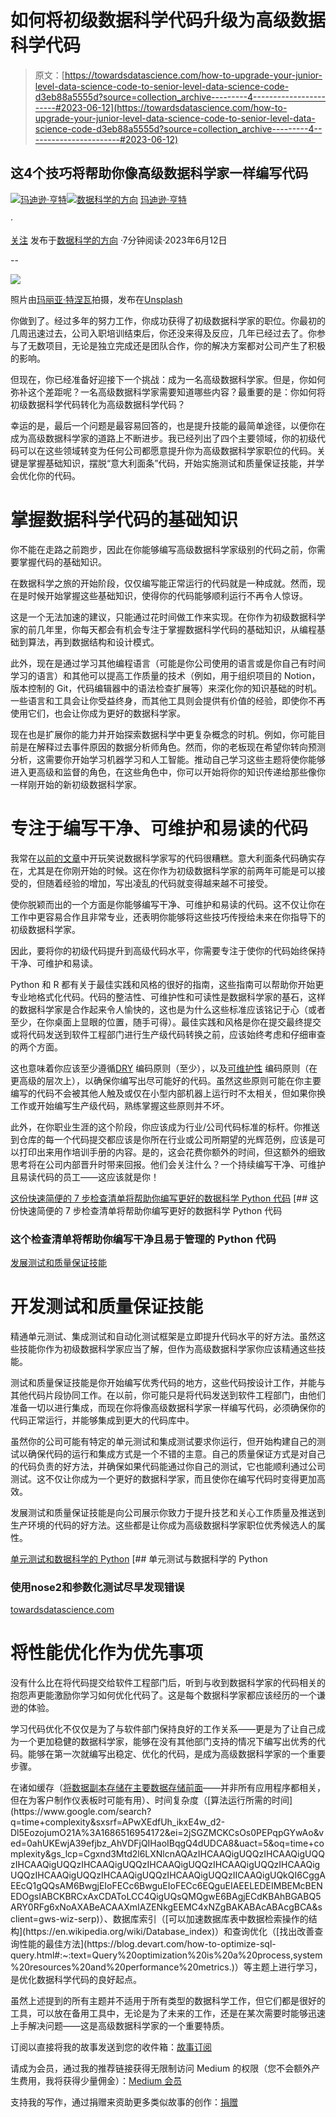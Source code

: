 # 如何将初级数据科学代码升级为高级数据科学代码

> 原文：[https://towardsdatascience.com/how-to-upgrade-your-junior-level-data-science-code-to-senior-level-data-science-code-d3eb88a5555d?source=collection_archive---------4-----------------------#2023-06-12](https://towardsdatascience.com/how-to-upgrade-your-junior-level-data-science-code-to-senior-level-data-science-code-d3eb88a5555d?source=collection_archive---------4-----------------------#2023-06-12)

## 这4个技巧将帮助你像高级数据科学家一样编写代码

[](https://madison13.medium.com/?source=post_page-----d3eb88a5555d--------------------------------)[![玛迪逊·亨特](../Images/fa84176a13175e75944b49e110b92e14.png)](https://madison13.medium.com/?source=post_page-----d3eb88a5555d--------------------------------)[](https://towardsdatascience.com/?source=post_page-----d3eb88a5555d--------------------------------)[![数据科学的方向](../Images/a6ff2676ffcc0c7aad8aaf1d79379785.png)](https://towardsdatascience.com/?source=post_page-----d3eb88a5555d--------------------------------) [玛迪逊·亨特](https://madison13.medium.com/?source=post_page-----d3eb88a5555d--------------------------------)

·

[关注](https://medium.com/m/signin?actionUrl=https%3A%2F%2Fmedium.com%2F_%2Fsubscribe%2Fuser%2F6a8c6841e521&operation=register&redirect=https%3A%2F%2Ftowardsdatascience.com%2Fhow-to-upgrade-your-junior-level-data-science-code-to-senior-level-data-science-code-d3eb88a5555d&user=Madison+Hunter&userId=6a8c6841e521&source=post_page-6a8c6841e521----d3eb88a5555d---------------------post_header-----------) 发布于[数据科学的方向](https://towardsdatascience.com/?source=post_page-----d3eb88a5555d--------------------------------) ·7分钟阅读·2023年6月12日[](https://medium.com/m/signin?actionUrl=https%3A%2F%2Fmedium.com%2F_%2Fvote%2Ftowards-data-science%2Fd3eb88a5555d&operation=register&redirect=https%3A%2F%2Ftowardsdatascience.com%2Fhow-to-upgrade-your-junior-level-data-science-code-to-senior-level-data-science-code-d3eb88a5555d&user=Madison+Hunter&userId=6a8c6841e521&source=-----d3eb88a5555d---------------------clap_footer-----------)

--

[](https://medium.com/m/signin?actionUrl=https%3A%2F%2Fmedium.com%2F_%2Fbookmark%2Fp%2Fd3eb88a5555d&operation=register&redirect=https%3A%2F%2Ftowardsdatascience.com%2Fhow-to-upgrade-your-junior-level-data-science-code-to-senior-level-data-science-code-d3eb88a5555d&source=-----d3eb88a5555d---------------------bookmark_footer-----------)![](../Images/51e32bff513d6abcd1c9ed4c90e14251.png)

照片由[玛丽亚·特涅瓦](https://unsplash.com/@miteneva?utm_source=medium&utm_medium=referral)拍摄，发布在[Unsplash](https://unsplash.com/?utm_source=medium&utm_medium=referral)

你做到了。经过多年的努力工作，你成功获得了初级数据科学家的职位。你最初的几周迅速过去，公司入职培训结束后，你还没来得及反应，几年已经过去了。你参与了无数项目，无论是独立完成还是团队合作，你的解决方案都对公司产生了积极的影响。

但现在，你已经准备好迎接下一个挑战：成为一名高级数据科学家。但是，你如何弥补这个差距呢？一名高级数据科学家需要知道哪些内容？最重要的是：你如何将初级数据科学代码转化为高级数据科学代码？

幸运的是，最后一个问题是最容易回答的，也是提升技能的最简单途径，以便你在成为高级数据科学家的道路上不断进步。我已经列出了四个主要领域，你的初级代码可以在这些领域转变为任何公司都愿意提升你为高级数据科学家职位的代码。关键是掌握基础知识，摆脱“意大利面条”代码，开始实施测试和质量保证技能，并学会优化你的代码。

# 掌握数据科学代码的基础知识

你不能在走路之前跑步，因此在你能够编写高级数据科学家级别的代码之前，你需要掌握代码的基础知识。

在数据科学之旅的开始阶段，仅仅编写能正常运行的代码就是一种成就。然而，现在是时候开始掌握这些基础知识，使得你的代码能够顺利运行不再令人惊讶。

这是一个无法加速的建议，只能通过花时间做工作来实现。在你作为初级数据科学家的前几年里，你每天都会有机会专注于掌握数据科学代码的基础知识，从编程基础到算法，再到数据结构和设计模式。

此外，现在是通过学习其他编程语言（可能是你公司使用的语言或是你自己有时间学习的语言）和其他可以提高工作质量的技术（例如，用于组织项目的 Notion，版本控制的 Git，代码编辑器中的语法检查扩展等）来深化你的知识基础的时机。一些语言和工具会让你受益终身，而其他工具则会提供有价值的经验，即使你不再使用它们，也会让你成为更好的数据科学家。

现在也是扩展你的能力并开始探索数据科学中更复杂概念的时机。例如，你可能目前是在解释过去事件原因的数据分析师角色。然而，你的老板现在希望你转向预测分析，这需要你开始学习机器学习和人工智能。推动自己学习这些主题将使你能够进入更高级和监督的角色，在这些角色中，你可以开始将你的知识传递给那些像你一样刚开始的新初级数据科学家。

# 专注于编写干净、可维护和易读的代码

我常在[以前的文章](/software-engineering-best-practices-for-data-scientists-4c199ede6e03)中开玩笑说数据科学家写的代码很糟糕。意大利面条代码确实存在，尤其是在你刚开始的时候。这在你作为初级数据科学家的前两年可能是可以接受的，但随着经验的增加，写出凌乱的代码就变得越来越不可接受。

使你脱颖而出的一个方面是你能够编写干净、可维护和易读的代码。这不仅让你在工作中更容易合作且非常专业，还表明你能够将这些技巧传授给未来在你指导下的初级数据科学家。

因此，要将你的初级代码提升到高级代码水平，你需要专注于使你的代码始终保持干净、可维护和易读。

Python 和 R 都有关于最佳实践和风格的很好的指南，这些指南可以帮助你开始更专业地格式化代码。代码的整洁性、可维护性和可读性是数据科学家的基石，这样的数据科学家是合作起来令人愉快的，这也是为什么这些标准应该铭记于心（或者至少，在你桌面上显眼的位置，随手可得）。最佳实践和风格是你在提交最终提交或将代码发送到软件工程部门进行生产级代码转换之前，应该始终考虑和仔细审查的两个方面。

这也意味着你应该至少遵循[DRY](https://www.digitalocean.com/community/tutorials/what-is-dry-development#:~:text=Popularized%20by%20the%20book%2C%20The,appear%20once%20in%20an%20application.) 编码原则（至少），以及[可维护性](https://www.freecodecamp.org/news/solid-principles-explained-in-plain-english/) 编码原则（在更高级的层次上），以确保你编写出尽可能好的代码。虽然这些原则可能在你主要编写的代码不会被其他人触及或仅在小型内部机器上运行时不太相关，但如果你换工作或开始编写生产级代码，熟练掌握这些原则并不坏。

此外，在你职业生涯的这个阶段，你应该成为行业/公司代码标准的标杆。你推送到仓库的每一个代码提交都应该是你所在行业或公司所期望的光辉范例，应该是可以打印出来用作培训手册的内容。是的，这会花费你额外的时间，但这额外的细致思考将在公司内部晋升时带来回报。他们会关注什么？一个持续编写干净、可维护且易读代码的员工——这应该就是你！

[这份快速简便的 7 步检查清单将帮助你编写更好的数据科学 Python 代码](https://towardsdatascience.com/this-quick-and-easy-7-step-checklist-will-help-you-write-better-python-code-for-data-science-62f1a1f4b20c?source=post_page-----d3eb88a5555d--------------------------------) [## 这份快速简便的 7 步检查清单将帮助你编写更好的数据科学 Python 代码

### 这个检查清单将帮助你编写干净且易于管理的 Python 代码

[发展测试和质量保证技能](https://towardsdatascience.com/this-quick-and-easy-7-step-checklist-will-help-you-write-better-python-code-for-data-science-62f1a1f4b20c?source=post_page-----d3eb88a5555d--------------------------------)

# 开发测试和质量保证技能

精通单元测试、集成测试和自动化测试框架是立即提升代码水平的好方法。虽然这些技能你作为初级数据科学家应当了解，但作为高级数据科学家你应该精通这些技能。

测试和质量保证技能是你开始编写优秀代码的地方，这些代码按设计工作，并能与其他代码片段协同工作。在以前，你可能只是将代码发送到软件工程部门，由他们准备一切以进行集成，而现在你将像高级数据科学家一样编写代码，必须确保你的代码正常运行，并能够集成到更大的代码库中。

虽然你的公司可能有特定的单元测试和集成测试要求你运行，但开始构建自己的测试以确保代码的运行和集成方式是一个不错的主意。自己的质量保证方式是对自己的代码负责的好方法，并确保如果代码能通过你自己的测试，它也能顺利通过公司测试。这不仅让你成为一个更好的数据科学家，而且使你在编写代码时变得更加高效。

发展测试和质量保证技能是向公司展示你致力于提升技艺和关心工作质量及推送到生产环境的代码的好方法。这些都是让你成为高级数据科学家职位优秀候选人的属性。

[单元测试和数据科学的 Python](https://towardsdatascience.com/unit-testing-for-data-science-with-python-16dfdcfe3232?source=post_page-----d3eb88a5555d--------------------------------) [## 单元测试与数据科学的 Python

### 使用nose2和参数化测试尽早发现错误

[towardsdatascience.com](/unit-testing-for-data-science-with-python-16dfdcfe3232?source=post_page-----d3eb88a5555d--------------------------------)

# 将性能优化作为优先事项

没有什么比在将代码提交给软件工程部门后，听到与收到数据科学家的代码相关的抱怨声更能激励你学习如何优化代码了。这是每个数据科学家都应该经历的一个谦逊的体验。

学习代码优化不仅仅是为了与软件部门保持良好的工作关系——更是为了让自己成为一个更加稳健的数据科学家，能够在没有其他部门支持的情况下编写出优秀的代码。能够在第一次就编写出稳定、优化的代码，是成为高级数据科学家的一个重要步骤。

在诸如缓存（[将数据副本存储在主要数据存储前面](https://learn.microsoft.com/en-us/azure/well-architected/scalability/optimize-cache#:~:text=Caching%20is%20a%20strategy%20where,client%20than%20the%20main%20store.)——并非所有应用程序都相关，但在为客户制作仪表板时可能有用）、时间复杂度（[算法运行所需的时间](https://www.google.com/search?q=time+complexity&sxsrf=APwXEdfUh_ikxE4w_d2-Dl5EozojumO21A%3A1686516954172&ei=2jSGZMCKCsOs0PEPqpGYwAo&ved=0ahUKEwjA39efjbz_AhVDFjQIHaoIBqgQ4dUDCA8&uact=5&oq=time+complexity&gs_lcp=Cgxnd3Mtd2l6LXNlcnAQAzIHCAAQigUQQzIHCAAQigUQQzIHCAAQigUQQzIHCAAQigUQQzIHCAAQigUQQzIHCAAQigUQQzIHCAAQigUQQzIHCAAQigUQQzIHCAAQigUQQzIHCAAQigUQQzIICAAQigUQkQI6CggAEEcQ1gQQsAM6BwgjEIoFECc6BwguEIoFECc6EQguEIAEELEDEIMBEMcBENEDOgsIABCKBRCxAxCDAToLCC4QigUQsQMQgwE6BAgjECdKBAhBGABQ5ARY0RFg6xNoAXABeACAAXmIAZENkgEEMC4xNZgBAKABAcABAcgBCA&sclient=gws-wiz-serp)）、数据库索引（[可以加速数据库表中数据检索操作的结构](https://en.wikipedia.org/wiki/Database_index)）和查询优化（[找出改善查询性能的最佳方法](https://blog.devart.com/how-to-optimize-sql-query.html#:~:text=Query%20optimization%20is%20a%20process,system%20resources%20and%20performance%20metrics.)）等主题上进行学习，是优化数据科学代码的良好起点。

虽然上述提到的所有主题并不适用于所有类型的数据科学工作，但它们都是很好的工具，可以放在备用工具中，无论是为了未来的工作，还是在某次需要时能够迅速上手解决问题——这是高级数据科学家的一个重要特质。

订阅以直接将我的故事发送到您的收件箱：[故事订阅](https://madison13.medium.com/subscribe)

请成为会员，通过我的推荐链接获得无限制访问 Medium 的权限（您不会额外产生费用，我将获得少量佣金）：[Medium 会员](https://madison13.medium.com/membership)

支持我的写作，通过捐赠来资助更多类似故事的创作：[捐赠](https://ko-fi.com/madisonhunter13)
